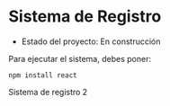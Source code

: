 <h1> Sistema de Registro</h1> 

- Estado del proyecto: En construcción

Para ejecutar el sistema, debes poner:

```npm install react```

Sistema de registro 2
